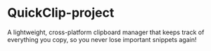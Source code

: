 # QuickClip-project
 A lightweight, cross-platform clipboard manager that keeps track of everything you copy, so you never lose important snippets again!
